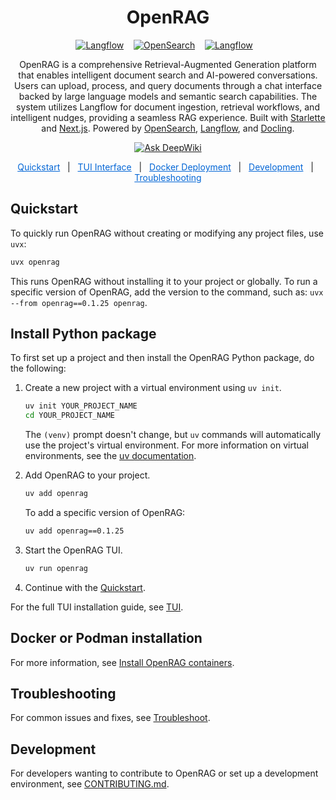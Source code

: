 <div align="center">

# OpenRAG

<div align="center">
  <a href="https://github.com/langflow-ai/langflow"><img src="https://img.shields.io/badge/Langflow-1C1C1E?style=flat&logo=langflow" alt="Langflow"></a>
  &nbsp;&nbsp;
  <a href="https://github.com/opensearch-project/OpenSearch"><img src="https://img.shields.io/badge/OpenSearch-005EB8?style=flat&logo=opensearch&logoColor=white" alt="OpenSearch"></a>
  &nbsp;&nbsp;
  <a href="https://github.com/docling-project/docling"><img src="https://img.shields.io/badge/Docling-000000?style=flat" alt="Langflow"></a>
  &nbsp;&nbsp;
</div>

OpenRAG is a comprehensive Retrieval-Augmented Generation platform that enables intelligent document search and AI-powered conversations. Users can upload, process, and query documents through a chat interface backed by large language models and semantic search capabilities. The system utilizes Langflow for document ingestion, retrieval workflows, and intelligent nudges, providing a seamless RAG experience. Built with [Starlette](https://github.com/Kludex/starlette) and [Next.js](https://github.com/vercel/next.js). Powered by [OpenSearch](https://github.com/opensearch-project/OpenSearch), [Langflow](https://github.com/langflow-ai/langflow), and [Docling](https://github.com/docling-project/docling).

<a href="https://deepwiki.com/langflow-ai/openrag"><img src="https://deepwiki.com/badge.svg" alt="Ask DeepWiki"></a>

</div>
<div align="center">
  <a href="#quickstart" style="color: #0366d6;">Quickstart</a> &nbsp;&nbsp;|&nbsp;&nbsp;
  <a href="#tui-interface" style="color: #0366d6;">TUI Interface</a> &nbsp;&nbsp;|&nbsp;&nbsp;
  <a href="#docker-deployment" style="color: #0366d6;">Docker Deployment</a> &nbsp;&nbsp;|&nbsp;&nbsp;
  <a href="#development" style="color: #0366d6;">Development</a> &nbsp;&nbsp;|&nbsp;&nbsp;
  <a href="#troubleshooting" style="color: #0366d6;">Troubleshooting</a>
</div>

## Quickstart

To quickly run OpenRAG without creating or modifying any project files, use `uvx`:

```bash
uvx openrag
```
This runs OpenRAG without installing it to your project or globally.
To run a specific version of OpenRAG, add the version to the command, such as: `uvx --from openrag==0.1.25 openrag`.

## Install Python package

To first set up a project and then install the OpenRAG Python package, do the following:

1. Create a new project with a virtual environment using `uv init`.

   ```bash
   uv init YOUR_PROJECT_NAME
   cd YOUR_PROJECT_NAME
   ```

   The `(venv)` prompt doesn't change, but `uv` commands will automatically use the project's virtual environment.
   For more information on virtual environments, see the [uv documentation](https://docs.astral.sh/uv/pip/environments).

2. Add OpenRAG to your project.
   ```bash
   uv add openrag
   ```

   To add a specific version of OpenRAG:
   ```bash
   uv add openrag==0.1.25
   ```

3. Start the OpenRAG TUI.
   ```bash
   uv run openrag
   ```

4. Continue with the [Quickstart](https://docs.openr.ag/quickstart).

For the full TUI installation guide, see [TUI](https://docs.openr.ag/install).

## Docker or Podman installation

For more information, see [Install OpenRAG containers](https://docs.openr.ag/get-started/docker).

## Troubleshooting

For common issues and fixes, see [Troubleshoot](https://docs.openr.ag/support/troubleshoot).

## Development

For developers wanting to contribute to OpenRAG or set up a development environment, see [CONTRIBUTING.md](CONTRIBUTING.md).